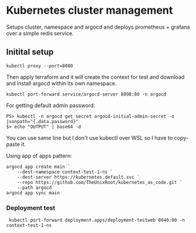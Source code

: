 # Kubernetes cluster management

Setups cluster, namespace and argocd and deploys prometheus + grafana over a simple redis service.

## Initital setup
```commandline
kubectl proxy --port=8080
```
Then apply terraform and it will create the context for test and download and install argocd within its own namespace.
```commandline
kubectl port-forward service/argocd-server 8090:80 -n argocd
```

For getting default admin password:
```commandline
PS> kubectl -n argocd get secret argocd-initial-admin-secret -o jsonpath="{.data.password}"
$> echo "OUTPUT" | base64 -d
```
You can use same line but I don't use kubectl over WSL so I have to copy-paste it.

Using app of apps pattern:
```commandline
argocd app create main `
    --dest-namespace context-test-1-ns `
    --dest-server https://kubernetes.default.svc `
    --repo https://github.com/TheUnixRoot/kubernetes_as_code.git `
    --path argocd  
argocd app sync main
```

### Deployment test
```commandline
 kubectl port-forward deployment.apps/deployment-testweb 8040:80 -n context-test-1-ns
```